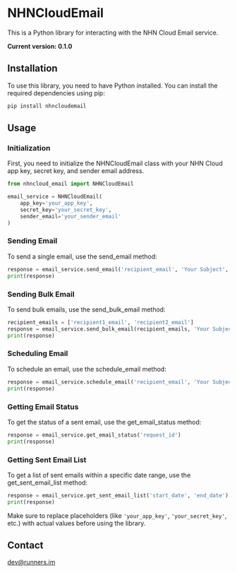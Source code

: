 # NHNCloudEmail

This is a Python library for interacting with the NHN Cloud Email service.

**Current version: 0.1.0**

## Installation

To use this library, you need to have Python installed. You can install the required dependencies using pip:

```bash
pip install nhncloudemail
```

## Usage

### Initialization
First, you need to initialize the NHNCloudEmail class with your NHN Cloud app key, secret key, and sender email address.

```python
from nhncloud_email import NHNCloudEmail

email_service = NHNCloudEmail(
    app_key='your_app_key',
    secret_key='your_secret_key',
    sender_email='your_sender_email'
)
```

### Sending Email
To send a single email, use the send_email method:

```python
response = email_service.send_email('recipient_email', 'Your Subject', 'Your message body')
print(response)
```

### Sending Bulk Email
To send bulk emails, use the send_bulk_email method:

```python
recipient_emails = ['recipient1_email', 'recipient2_email']
response = email_service.send_bulk_email(recipient_emails, 'Your Subject', 'Your bulk message body')
print(response)
```

### Scheduling Email
To schedule an email, use the schedule_email method:

```python
response = email_service.schedule_email('recipient_email', 'Your Subject', 'Your scheduled message body', 'schedule_time')
print(response)
```

### Getting Email Status
To get the status of a sent email, use the get_email_status method:

```python
response = email_service.get_email_status('request_id')
print(response)
```

### Getting Sent Email List
To get a list of sent emails within a specific date range, use the get_sent_email_list method:

```python
response = email_service.get_sent_email_list('start_date', 'end_date')
print(response)
```

Make sure to replace placeholders (like `'your_app_key'`, `'your_secret_key'`, etc.) with actual values before using the library.

## Contact
dev@runners.im